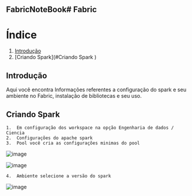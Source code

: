 
## FabricNoteBook# Fabric

# Índice
1. [Introdução](#introdução)
2. [Criando Spark](#Criando Spark )



## Introdução

Aqui você encontra Informações referentes a configuração do spark e seu ambiente no Fabric, instalação de bibliotecas e seu uso.


## Criando Spark
    1.  Em configuração dos workspace na opção Engenharia de dados / Ciencia
	2.  Configurações do apache spark 
	3.  Pool você cria as configurações minimas do pool 
![image](https://github.com/user-attachments/assets/842cb16d-6309-4d0f-9fc3-13466fae1857)

![image](https://github.com/user-attachments/assets/5b06c2ca-3971-4501-8f48-20008dc265af)

    4.  Ambiente selecione a versão do spark
    
![image](https://github.com/user-attachments/assets/1c19c96a-ab85-421c-81b6-ebb29d38e828)
